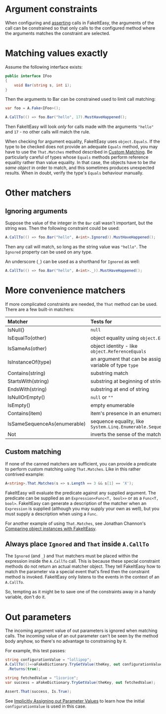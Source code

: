 # Argument constraints

When configuring and [asserting](assertion.md) calls in FakeItEasy,
the arguments of the call can be constrained so that only calls to the
configured method where the arguments matches the constraint are
selected.

# Matching values exactly

Assume the following interface exists:
```csharp
public interface IFoo
{
    void Bar(string s, int i);
}
```

Then the arguments to Bar can be constrained used to limit call matching:
```csharp
var foo = A.Fake<IFoo>();

A.CallTo(() => foo.Bar("hello", 17).MustHaveHappened();
```

Then FakeItEasy will look _only_ for calls made with the arguments
`"hello"` and `17` - no other calls will match the rule.

When checking for argument equality, FakeItEasy uses
`object.Equals`. If the type to be checked does not provide an
adequate `Equals` method, you may have to use the `That.Matches`
method described in [Custom Matching](#custom-matching). Be
particularly careful of types whose `Equals` methods perform reference
equality rather than value equality. In that case, the objects have to
be _the same object_ in order to match, and this sometimes produces
unexpected results. When in doubt, verify the type's `Equals`
behaviour manually.

# Other matchers
## Ignoring arguments

Suppose the value of the integer in the `Bar` call wasn't important,
but the string was. Then the following constraint could be used:

```csharp
A.CallTo(() => foo.Bar("hello", A<int>.Ignored)).MustHaveHappened();
```

Then any call will match, so long as the string value was
`"hello"`. The `Ignored` property can be used on any type.

An underscore (`_`) can be used as a shorthand for `Ignored` as well:
```csharp
A.CallTo(() => foo.Bar("hello", A<int>._)).MustHaveHappened();
```

# More convenience matchers

If more complicated constraints are needed, the `That` method can be
used. There are a few built-in matchers:

|Matcher|Tests for|
|:------|:--------|
|IsNull()|`null`|
|IsEqualTo(other)|object equality using `object.Equals`|
|IsSameAs(other)|object identity - like `object.ReferenceEquals`|
|IsInstanceOf(type)|an argument that can be assigned to a variable of type `type`|
|Contains(string)|substring match|
|StartsWith(string)|substring at beginning of string|
|EndsWith(string)|substring at end of string|
|IsNullOrEmpty()|`null` or `""`|
|IsEmpty()|empty enumerable|
|Contains(item)|item's presence in an enumerable|
|IsSameSequenceAs(enumerable)|sequence equality, like `System.Linq.Enumerable.SequenceEqual`|
|Not|inverts the sense of the matcher|

## Custom matching

If none of the canned matchers are sufficient, you can provide a
predicate to perform custom matching using `That.Matches`. Like in
this rather contrived example:

```csharp
A<string>.That.Matches(s => s.Length == 3 && s[1] == 'X');
``` 

FakeItEasy will evaluate the predicate against any supplied
argument. The predicate can be supplied as an `Expression<Func<T,
bool>>` or as a `Func<T, bool>`. FakeItEasy can generate a description
of the matcher when an `Expression` is supplied (although you may
supply your own as well), but you must supply a description when using
a `Func`.

For another example of using `That.Matches`, see Jonathan Channon's
[Comparing object instances with FakeItEasy](http://blog.jonathanchannon.com/2013/09/11/comparing-object-instances-with-fakeiteasy).

## Always place `Ignored` and `That` inside `A.CallTo`

The `Ignored` (and `_`) and `That` matchers must be placed within the
expression inside the `A.CallTo` call. This is because these special
constraint methods do not return an actual matcher object. They tell
FakeItEasy how to match the parameter via a special event that's fired
then the constraint method is invoked. FakeItEasy only listens to the
events in the context of an `A.CallTo`.

So, tempting as it might be to save one of the constraints away in a
handy variable, don't do it.

# Out parameters

The incoming argument value of out parameters is ignored when matching
calls. The incoming value of an out parameter can't be seen by the
method body anyhow, so there's no advantage to constraining by it.

For example, this test passes:

```csharp
string configurationValue = "lollipop";
A.CallTo(()=>aFakeDictionary.TryGetValue(theKey, out configurationValue))
 .Returns(true); 

string fetchedValue = "licorice";
var success = aFakeDictionary.TryGetValue(theKey, out fetchedValue);

Assert.That(success, Is.True);
```

See
[Implicitly Assigning out Parameter Values](assigning-out-and-ref-parameters#implicitly-assigning-out-parameter-values)
to learn how the initial `configurationValue` is used in this case.
